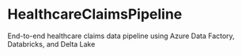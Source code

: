 # HealthcareClaimsPipeline
End-to-end healthcare claims data pipeline using Azure Data Factory, Databricks, and Delta Lake
